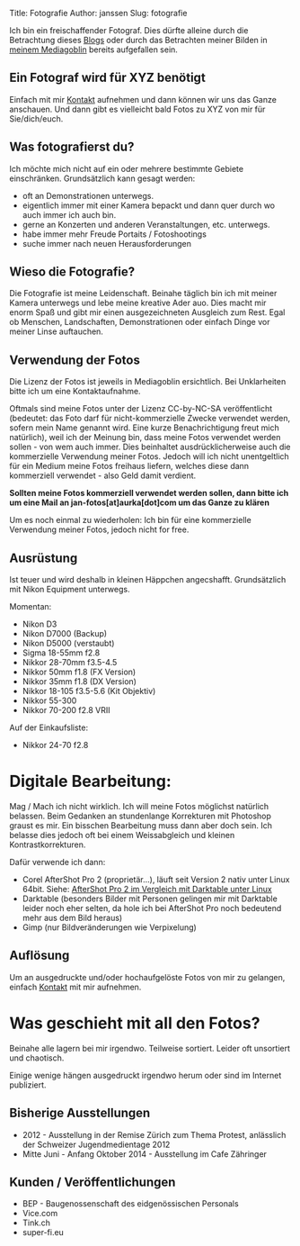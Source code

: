 Title: Fotografie
Author: janssen
Slug: fotografie

Ich bin ein freischaffender Fotograf. Dies dürfte alleine durch die Betrachtung dieses [Blogs](http://aurka.com "aurka.cm") oder durch das Betrachten meiner Bilden in [meinem Mediagoblin](http://mediagoblin.aurka.com "mediagoblin.aurka.com") bereits aufgefallen sein.

## Ein Fotograf wird für XYZ benötigt
Einfach mit mir [Kontakt](about.html "Kontakt") aufnehmen und dann können wir uns das Ganze anschauen. Und dann gibt es vielleicht bald Fotos zu XYZ von mir für Sie/dich/euch.

## Was fotografierst du?

Ich möchte mich nicht auf ein oder mehrere bestimmte Gebiete einschränken. Grundsätzlich kann gesagt werden:

* oft an Demonstrationen unterwegs.
* eigentlich immer mit einer Kamera bepackt und dann quer durch wo auch immer ich auch bin.
* gerne an Konzerten und anderen Veranstaltungen, etc. unterwegs.
* habe immer mehr Freude Portaits / Fotoshootings 
* suche immer nach neuen Herausforderungen

## Wieso die Fotografie?

Die Fotografie ist meine Leidenschaft. Beinahe täglich bin ich mit meiner Kamera unterwegs und lebe meine kreative Ader auo. Dies macht mir enorm Spaß und gibt mir einen ausgezeichneten Ausgleich zum Rest. Egal ob Menschen, Landschaften, Demonstrationen oder einfach Dinge vor meiner Linse auftauchen.

## Verwendung der Fotos

Die Lizenz der Fotos ist jeweils in Mediagoblin ersichtlich. Bei Unklarheiten bitte ich um eine Kontaktaufnahme.

Oftmals sind meine Fotos unter der Lizenz CC-by-NC-SA veröffentlicht (bedeutet: das Foto darf für nicht-kommerzielle Zwecke verwendet werden, sofern mein Name genannt wird. Eine kurze Benachrichtigung freut mich natürlich), weil ich der Meinung bin, dass meine Fotos verwendet werden sollen - von wem auch immer. Dies beinhaltet ausdrücklicherweise auch die kommerzielle Verwendung meiner Fotos. Jedoch will ich nicht unentgeltlich für ein Medium meine Fotos freihaus liefern, welches diese dann kommerziell verwendet - also Geld damit verdient.

__Sollten meine Fotos kommerziell verwendet werden sollen, dann bitte ich um eine Mail an jan-fotos[at]aurka[dot]com um das Ganze zu klären__

Um es noch einmal zu wiederholen: Ich bin für eine kommerzielle Verwendung meiner Fotos, jedoch nicht for free.

## Ausrüstung

Ist teuer und wird deshalb in kleinen Häppchen angecshafft. Grundsätzlich mit Nikon Equipment unterwegs.

Momentan:

* Nikon D3
* Nikon D7000 (Backup)
* Nikon D5000 (verstaubt)
* Sigma 18-55mm f2.8
* Nikkor 28-70mm f3.5-4.5
* Nikkor 50mm f1.8 (FX Version)
* Nikkor 35mm f1.8 (DX Version)
* Nikkor 18-105 f3.5-5.6 (Kit  Objektiv)
* Nikkor 55-300
* Nikkor 70-200 f2.8 VRII

Auf der Einkaufsliste:

* Nikkor 24-70 f2.8

# Digitale Bearbeitung:
Mag / Mach ich nicht wirklich. Ich will meine Fotos möglichst natürlich belassen. Beim Gedanken an stundenlange Korrekturen mit Photoshop graust es mir. Ein bisschen Bearbeitung muss dann aber doch sein. Ich belasse dies jedoch oft bei einem Weissabgleich und kleinen Kontrastkorrekturen.

Dafür verwende ich dann:

* Corel AfterShot Pro 2 (proprietär...), läuft seit Version 2 nativ unter Linux 64bit. Siehe: [AfterShot Pro 2 im Vergleich mit Darktable unter Linux](http://blog.aurka.com/aftershot-pro-2-im-vergleich-mit-darktable-unter-linux.html)
* Darktable (besonders Bilder mit Personen gelingen mir mit Darktable leider noch eher selten, da hole ich bei AfterShot Pro noch bedeutend mehr aus dem Bild heraus)
* Gimp (nur Bildveränderungen wie Verpixelung)

## Auflösung

Um an ausgedruckte und/oder hochaufgelöste Fotos von mir zu gelangen, einfach [Kontakt](about.html "Kontakt") mit mir aufnehmen.

# Was geschieht mit all den Fotos?
Beinahe alle lagern bei mir irgendwo. Teilweise sortiert. Leider oft unsortiert und chaotisch.

Einige wenige hängen ausgedruckt irgendwo herum oder sind im Internet publiziert.

## Bisherige Ausstellungen

* 2012 - Ausstellung in der Remise Zürich zum Thema Protest, anlässlich der Schweizer Jugendmedientage 2012
* Mitte Juni - Anfang Oktober 2014 - Ausstellung im Cafe Zähringer 

## Kunden / Veröffentlichungen 

* BEP - Baugenossenschaft des eidgenössischen Personals
* Vice.com
* Tink.ch
* super-fi.eu


